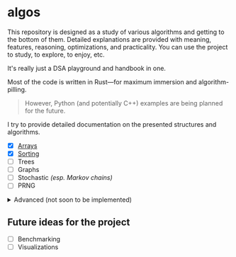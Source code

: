 # algos

This repository is designed as a study of various algorithms and getting to the bottom of them.
Detailed explanations are provided with meaning, features, reasoning, optimizations, and practicality.
You can use the project to study, to explore, to enjoy, etc.

It's really just a DSA playground and handbook in one.

Most of the code is written in Rust—for maximum immersion and algorithm-pilling.
> However, Python (and potentially C++) examples are being planned for the future.

I try to provide detailed documentation on the presented structures and algorithms.

- [x] [Arrays](src/arrays/)
- [x] [Sorting](src/sorting/)
- [ ] Trees
- [ ] Graphs
- [ ] Stochastic *(esp. Markov chains)*
- [ ] PRNG

<details>

<summary>Advanced (not soon to be implemented)</summary>

### Advanced

**Linear algebra:**

- [ ] Basic Introduction
- [ ] Vectors
- [ ] Matrices
- [ ] Tensors

**Calculus in code:**

- [ ] Numerical Integrations
- [ ] Series Approximations (`sin`, `exp`, `ln`)
- [ ] Equation Solvers
- [ ] Differential Equations

**Classical mechanics:**

- [ ] Position, distance, and displacement
- [ ] Acceleration
- [ ] Newton laws

</details>

## Future ideas for the project

- [ ] Benchmarking
- [ ] Visualizations
